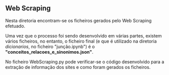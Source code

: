## Web Scraping

Nesta diretoria encontram-se os ficheiros gerados pelo Web Scraping efetuado.


Uma vez que o processo foi sendo desenvolvido em várias partes, existem vários ficheiros, no entanto, o ficheiro final (e que é utilizado na diretoria *dicionarios*, no ficheiro "junção.ipynb") é o **"conceitos_relacoes_e_sinonimos.json"**.

No ficheiro WebScraping.py pode verificar-se o código desenvolvido para a extração de informação dos sites e como foram gerados os ficheiros.